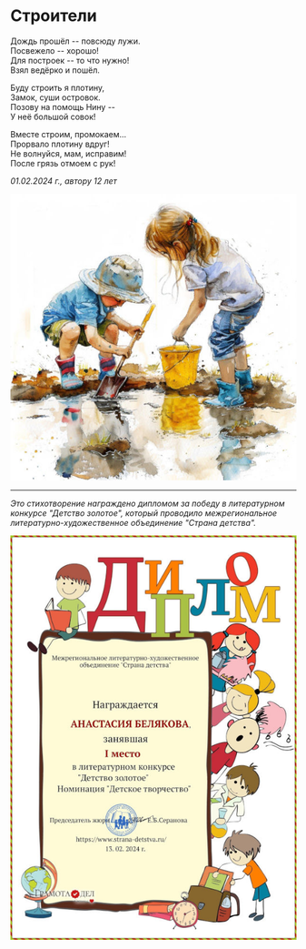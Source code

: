 # Строители

Дождь прошёл -- повсюду лужи.  
Посвежело -- хорошо!  
Для построек -- то что нужно!  
Взял ведёрко и пошёл.

Буду строить я плотину,  
Замок, суши островок.  
Позову на помощь Нину --  
У неё большой совок!

Вместе строим, промокаем...  
Прорвало плотину вдруг!  
Не волнуйся, мам, исправим!  
После грязь отмоем с рук!

*01.02.2024 г., автору 12 лет*

![Строители](../images/builders.jpg)

***

*Это стихотворение награждено дипломом за победу в литературном конкурсе "Детство золотое", который проводило межрегиональное литературно-художественное объединение "Страна детства".*

![Диплом "Детство золотое"](../images/achievements/diplom-detstvo.jpg)
